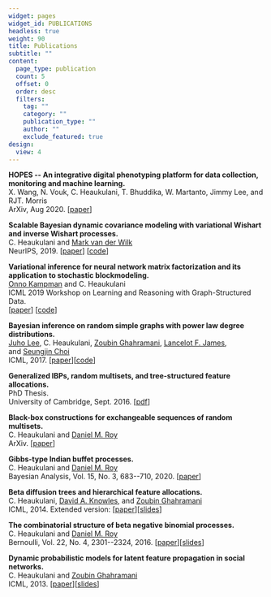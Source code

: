 ```yaml
---
widget: pages
widget_id: PUBLICATIONS
headless: true
weight: 90
title: Publications
subtitle: ""
content:
  page_type: publication
  count: 5
  offset: 0
  order: desc
  filters:
    tag: ""
    category: ""
    publication_type: ""
    author: ""
    exclude_featured: true
design:
  view: 4
---
```

**HOPES -- An integrative digital phenotyping platform for data collection, monitoring and machine learning.** \
X. Wang, N. Vouk, C. Heaukulani, T. Bhuddika, W. Martanto, Jimmy Lee, and RJT. Morris \
ArXiv, Aug 2020. [[paper](https://arxiv.org/abs/2008.12431)]

**Scalable Bayesian dynamic covariance modeling with variational Wishart and inverse Wishart processes.** \
C. Heaukulani and [Mark van der Wilk](https://markvdw.github.io/) \
NeurIPS, 2019. [[paper](https://arxiv.org/abs/1906.09360)] [[code](https://github.com/ckheaukulani/swpr)]

**Variational inference for neural network matrix factorization and its application to stochastic blockmodeling.** \
[Onno Kampman](https://onnokampman.github.io/) and C. Heaukulani \
ICML 2019 Workshop on Learning and Reasoning with Graph-Structured Data. \
[[paper](https://arxiv.org/abs/1905.04502)] [[code](https://github.com/ckheaukulani/bayes-nnet-mf)]

**Bayesian inference on random simple graphs with power law degree distributions.** \
[Juho Lee](http://mlg.postech.ac.kr/~stonecold/), C. Heaukulani, [Zoubin Ghahramani](http://mlg.eng.cam.ac.uk/zoubin/), [Lancelot F. James](http://www.bm.ust.hk/isom/staff/lancelot.html), and [Seungjin Choi](http://mlg.postech.ac.kr/~seungjin/) \
ICML, 2017. [[paper](https://arxiv.org/abs/1702.08239)][[code](https://github.com/juho-lee/powerlawgraph)]

**Generalized IBPs, random multisets, and tree-structured feature allocations.** \
PhD Thesis. \
University of Cambridge, Sept. 2016. [[pdf](http://heaukulani.org/thesis.pdf)]

**Black-box constructions for exchangeable sequences of random multisets.** \
C. Heaukulani and [Daniel M. Roy](http://danroy.org/) \
ArXiv. [[paper](https://arxiv.org/abs/1908.06349)]

**Gibbs-type Indian buffet processes.** \
C. Heaukulani and [Daniel M. Roy](http://danroy.org/) \
Bayesian Analysis, Vol. 15, No. 3, 683--710, 2020. [[paper](https://projecteuclid.org/euclid.ba/1560909812)]

**Beta diffusion trees and hierarchical feature allocations.** \
C. Heaukulani, [David A. Knowles](http://cs.stanford.edu/people/davidknowles/), and [Zoubin Ghahramani](http://mlg.eng.cam.ac.uk/zoubin/) \
ICML, 2014. Extended version: [[paper](http://arxiv.org/abs/1408.3378)][[slides](http://heaukulani.org/BDT_ICML2014.pdf)]

**The combinatorial structure of beta negative binomial processes.** \
C. Heaukulani and [Daniel M. Roy](http://danroy.org/) \
Bernoulli, Vol. 22, No. 4, 2301--2324, 2016. [[paper](http://arxiv.org/abs/1401.0062)][[slides](http://heaukulani.org/BNP9_nbprocess.pdf)]

**Dynamic probabilistic models for latent feature propagation in social networks.** \
C. Heaukulani and [Zoubin Ghahramani](http://mlg.eng.cam.ac.uk/zoubin/) \
ICML, 2013. [[paper](http://heaukulani.org/LFP_ICML13.pdf)][[slides](http://heaukulani.org/LFP_Presentation.pdf)]